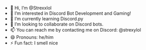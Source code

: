 - 👋 Hi, I’m @Strexxlol
- 👀 I’m interested in Discord Bot Development and Gaming!
- 🌱 I’m currently learning Discord.py
- 💞️ I’m looking to collaborate on Discord bots.
- 📫 You can reach me by contacting me on Discord: @strexylol
- 😄 Pronouns: he/him
- ⚡ Fun fact: I smell nice

<!---
Strexxlol/Strexxlol is a ✨ special ✨ repository because its `README.md` (this file) appears on your GitHub profile.
You can click the Preview link to take a look at your changes.
--->
